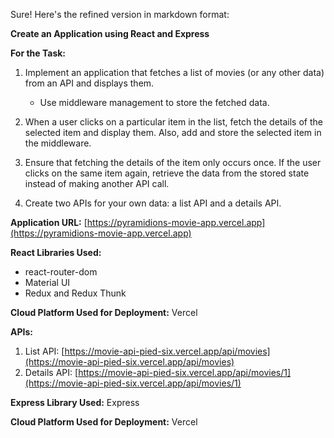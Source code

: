 Sure! Here's the refined version in markdown format:

**Create an Application using React and Express**

**For the Task:**

1. Implement an application that fetches a list of movies (or any other data) from an API and displays them.
   - Use middleware management to store the fetched data.

2. When a user clicks on a particular item in the list, fetch the details of the selected item and display them. Also, add and store the selected item in the middleware.

3. Ensure that fetching the details of the item only occurs once. If the user clicks on the same item again, retrieve the data from the stored state instead of making another API call.

4. Create two APIs for your own data: a list API and a details API.

**Application URL:** [https://pyramidions-movie-app.vercel.app](https://pyramidions-movie-app.vercel.app)

**React Libraries Used:**
- react-router-dom
- Material UI
- Redux and Redux Thunk

**Cloud Platform Used for Deployment:** Vercel

**APIs:**
1. List API: [https://movie-api-pied-six.vercel.app/api/movies](https://movie-api-pied-six.vercel.app/api/movies)
2. Details API: [https://movie-api-pied-six.vercel.app/api/movies/1](https://movie-api-pied-six.vercel.app/api/movies/1)

**Express Library Used:** Express

**Cloud Platform Used for Deployment:** Vercel